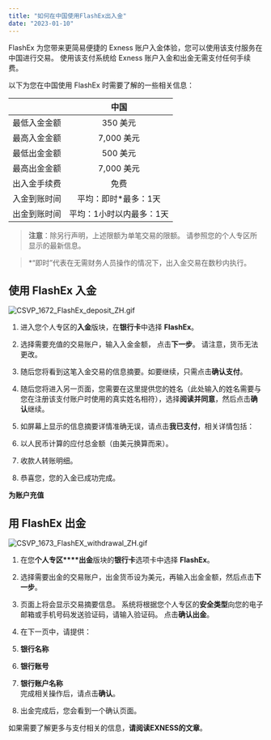 ```yaml
---
title: "如何在中国使用FlashEx出入金"
date: "2023-01-10"
---
```


FlashEx 为您带来更简易便捷的 Exness 账户入金体验，您可以使用该支付服务在中国进行交易。 使用该支付系统给 Exness 账户入金和出金无需支付任何手续费。

以下为您在中国使用 FlashEx 时需要了解的一些相关信息：

| &nbsp; | 中国            |
|:------:|:-------------:|
| 最低入金金额 | 350 美元        |
| 最高入金金额 | 7,000 美元      |
| 最低出金金额 | 500 美元        |
| 最高出金金额 | 7,000 美元      |
| 出入金手续费 | 免费            |
| 入金到账时间 | 平均：即时*最多：1天   |
| 出金到账时间 | 平均：1小时以内最多：1天 |


> **注意**：除另行声明，上述限额为单笔交易的限额。 请参照您的个人专区所显示的最新信息。

> *“即时”代表在无需财务人员操作的情况下，出入金交易在数秒内执行。

## **使用 FlashEx 入金**

![CSVP_1672_FlashEx_deposit_ZH.gif](https://testingcf.jsdelivr.net/gh/jarlin8/OSS@main/exhelp/CSVP_1672_FlashEx_deposit_ZH.gif)

1. 进入您个人专区的**入金**版块，在**银行卡**中选择 **FlashEx**。
2. 选择需要充值的交易账户，输入入金金额， 点击**下一步**。 请注意，货币无法更改。
3. 随后您将看到这笔入金交易的信息摘要。如要继续，只需点击**确认支付**。
4. 随后您将进入另一页面，您需要在这里提供您的姓名（此处输入的姓名需要与您在注册该支付账户时使用的真实姓名相符），选择**阅读并同意**，然后点击**确认**继续。
5. 如屏幕上显示的信息摘要详情准确无误，请点击**我已支付**，相关详情包括：

1. 以人民币计算的应付总金额（由美元换算而来）。
2. 收款人转账明细。

6. 恭喜您，您的入金已成功完成。

**为账户充值**

## **用 FlashEx 出金**

![CSVP_1673_FlashEX_withdrawal_ZH.gif](https://testingcf.jsdelivr.net/gh/jarlin8/OSS@main/exhelp/CSVP_1673_FlashEX_withdrawal_ZH.gif)

1. 在您**个人专区****出金**版块的**银行卡**选项卡中选择 **FlashEx**。
2. 选择需要出金的交易账户，出金货币设为美元，再输入出金金额，然后点击**下一步**。
3. 页面上将会显示交易摘要信息。 系统将根据您个人专区的**安全类型**向您的电子邮箱或手机号码发送验证码，请输入验证码。 点击**确认出金**。
4. 在下一页中，请提供：

1. **银行名称**
2. **银行账号**
3. **银行账户名称**  
    完成相关操作后，请点击**确认**。

5. 出金完成后，您会看到一个确认页面。

如果需要了解更多与支付相关的信息，**请阅读EXNESS的文章**。
